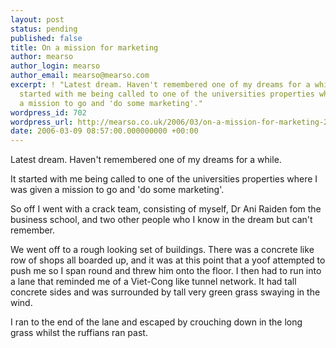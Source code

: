 ```yaml
---
layout: post
status: pending
published: false
title: On a mission for marketing
author: mearso
author_login: mearso
author_email: mearso@mearso.com
excerpt: ! "Latest dream. Haven't remembered one of my dreams for a while.\r\n\r\nIt
  started with me being called to one of the universities properties where I was given
  a mission to go and 'do some marketing'."
wordpress_id: 702
wordpress_url: http://mearso.co.uk/2006/03/on-a-mission-for-marketing-2/
date: 2006-03-09 08:57:00.000000000 +00:00
---
```

Latest dream. Haven't remembered one of my dreams for a while.

It started with me being called to one of the universities properties where I was given a mission to go and 'do some marketing'.

So off I went with a crack team, consisting of myself, Dr Ani Raiden fom the business school, and two other people who I know in the dream but can't remember.

We went off to a rough looking set of buildings. There was a concrete like row of shops all boarded up, and it was at this point that a yoof attempted to push me so I span round and threw him onto the floor. I then had to run into a lane that reminded me of a Viet-Cong like tunnel network. It had tall concrete sides and was surrounded by tall very green grass swaying in the wind.

I ran to the end of the lane and escaped by crouching down in the long grass whilst the ruffians ran past.
